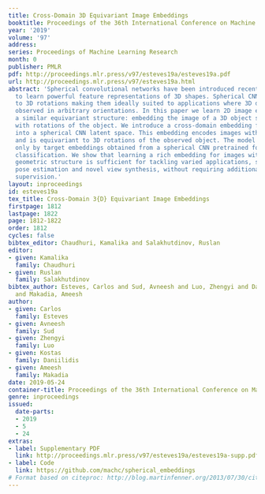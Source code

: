 ```yaml
---
title: Cross-Domain 3D Equivariant Image Embeddings
booktitle: Proceedings of the 36th International Conference on Machine Learning
year: '2019'
volume: '97'
address: 
series: Proceedings of Machine Learning Research
month: 0
publisher: PMLR
pdf: http://proceedings.mlr.press/v97/esteves19a/esteves19a.pdf
url: http://proceedings.mlr.press/v97/esteves19a.html
abstract: 'Spherical convolutional networks have been introduced recently as tools
  to learn powerful feature representations of 3D shapes. Spherical CNNs are equivariant
  to 3D rotations making them ideally suited to applications where 3D data may be
  observed in arbitrary orientations. In this paper we learn 2D image embeddings with
  a similar equivariant structure: embedding the image of a 3D object should commute
  with rotations of the object. We introduce a cross-domain embedding from 2D images
  into a spherical CNN latent space. This embedding encodes images with 3D shape properties
  and is equivariant to 3D rotations of the observed object. The model is supervised
  only by target embeddings obtained from a spherical CNN pretrained for 3D shape
  classification. We show that learning a rich embedding for images with appropriate
  geometric structure is sufficient for tackling varied applications, such as relative
  pose estimation and novel view synthesis, without requiring additional task-specific
  supervision.'
layout: inproceedings
id: esteves19a
tex_title: Cross-Domain 3{D} Equivariant Image Embeddings
firstpage: 1812
lastpage: 1822
page: 1812-1822
order: 1812
cycles: false
bibtex_editor: Chaudhuri, Kamalika and Salakhutdinov, Ruslan
editor:
- given: Kamalika
  family: Chaudhuri
- given: Ruslan
  family: Salakhutdinov
bibtex_author: Esteves, Carlos and Sud, Avneesh and Luo, Zhengyi and Daniilidis, Kostas
  and Makadia, Ameesh
author:
- given: Carlos
  family: Esteves
- given: Avneesh
  family: Sud
- given: Zhengyi
  family: Luo
- given: Kostas
  family: Daniilidis
- given: Ameesh
  family: Makadia
date: 2019-05-24
container-title: Proceedings of the 36th International Conference on Machine Learning
genre: inproceedings
issued:
  date-parts:
  - 2019
  - 5
  - 24
extras:
- label: Supplementary PDF
  link: http://proceedings.mlr.press/v97/esteves19a/esteves19a-supp.pdf
- label: Code
  link: https://github.com/machc/spherical_embeddings
# Format based on citeproc: http://blog.martinfenner.org/2013/07/30/citeproc-yaml-for-bibliographies/
---
```

